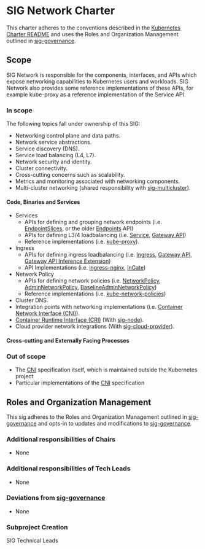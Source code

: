 # SIG Network Charter

This charter adheres to the conventions described in the [Kubernetes Charter README] and uses
the Roles and Organization Management outlined in [sig-governance].

## Scope

SIG Network is responsible for the components, interfaces, and APIs which expose networking capabilities to Kubernetes
users and workloads. SIG Network also provides some reference implementations of these APIs, for
example kube-proxy as a reference implementation of the Service API.

### In scope

The following topics fall under ownership of this SIG:

- Networking control plane and data paths.
- Network service abstractions.
- Service discovery (DNS).
- Service load balancing (L4, L7).
- Network security and identity.
- Cluster connectivity.
- Cross-cutting concerns such as scalability.
- Metrics and monitoring associated with networking components.
- Multi-cluster networking (shared responsibility with [sig-multicluster]).

#### Code, Binaries and Services

- Services
  - APIs for defining and grouping network endpoints (i.e. [EndpointSlices], or the older [Endpoints] API)
  - APIs for defining L3/4 loadbalancing (i.e. [Service], [Gateway API])
  - Reference implementations (i.e. [kube-proxy]).
- Ingress
  - APIs for defining ingress loadbalancing (i.e. [Ingress], [Gateway API], [Gateway API Inference Extension])
  - API Implementations (i.e. [ingress-nginx], [InGate])
- Network Policy
  - APIs for defining network policies (i.e. [NetworkPolicy], [AdminNetworkPolicy], [BaselineAdminNetworkPolicy])
  - Reference implementations (i.e. [kube-network-policies])
- Cluster DNS.
- Integration points with networking implementations (i.e. [Container Network Interface (CNI)][CNI]).
- [Container Runtime Interface (CRI)][CRI] (With [sig-node]).
- Cloud provider network integrations (With [sig-cloud-provider]).

#### Cross-cutting and Externally Facing Processes

### Out of scope

- The [CNI] specification itself, which is maintained outside the Kubernetes project
- Particular implementations of the [CNI] specification

## Roles and Organization Management

This sig adheres to the Roles and Organization Management outlined in [sig-governance]
and opts-in to updates and modifications to [sig-governance].

### Additional responsibilities of Chairs

- None

### Additional responsibilities of Tech Leads

- None

### Deviations from [sig-governance]

- None

### Subproject Creation

SIG Technical Leads

[Kubernetes Charter README]: https://github.com/kubernetes/community/blob/master/committee-steering/governance/README.md

[sig-cloud-provider]: https://github.com/kubernetes/community/tree/master/sig-cloud-provider
[sig-node]: https://github.com/kubernetes/community/tree/master/sig-node
[sig-governance]: https://github.com/kubernetes/community/blob/master/committee-steering/governance/sig-governance.md
[sig-subprojects]: https://github.com/kubernetes/community/blob/master/sig-network/README.md#subprojects
[sig-multicluster]: https://github.com/kubernetes/community/blob/master/sig-multicluster/README.md

[EndpointSlices]: https://kubernetes.io/docs/concepts/services-networking/endpoint-slices/
[Endpoints]: https://kubernetes.io/docs/concepts/services-networking/service/#endpoints
[Service]: https://kubernetes.io/docs/concepts/services-networking/service/
[kube-proxy]: https://kubernetes.io/docs/concepts/overview/components/#kube-proxy

[Ingress]: https://kubernetes.io/docs/concepts/services-networking/ingress/
[Gateway API]: https://gateway-api.sigs.k8s.io/
[Gateway API Inference Extension]: https://github.com/kubernetes-sigs/gateway-api-inference-extension
[ingress-nginx]: https://github.com/kubernetes/ingress-nginx/
[InGate]: https://github.com/kubernetes-sigs/ingate

[NetworkPolicy]: https://kubernetes.io/docs/concepts/services-networking/network-policies/
[AdminNetworkPolicy]: https://network-policy-api.sigs.k8s.io/api-overview/#the-adminnetworkpolicy-resource
[BaselineAdminNetworkPolicy]: https://network-policy-api.sigs.k8s.io/api-overview/#the-baselineadminnetworkpolicy-resource
[kube-network-policies]: https://github.com/kubernetes-sigs/kube-network-policies

[CNI]: https://kubernetes.io/docs/concepts/cluster-administration/networking/#how-to-implement-the-kubernetes-network-model
[CRI]: https://kubernetes.io/docs/concepts/architecture/cri/
